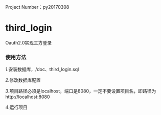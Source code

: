 Project Number：py20170308
# third_login
Oauth2.0实现三方登录
### 使用方法
*1*.安装数据库，/doc、third_login.sql

*2*.修改数据库配置

*3*.项目路径必须是localhost，端口是8080，一定不要设置项目名，即路径为http://localhost:8080

*4*.运行项目

